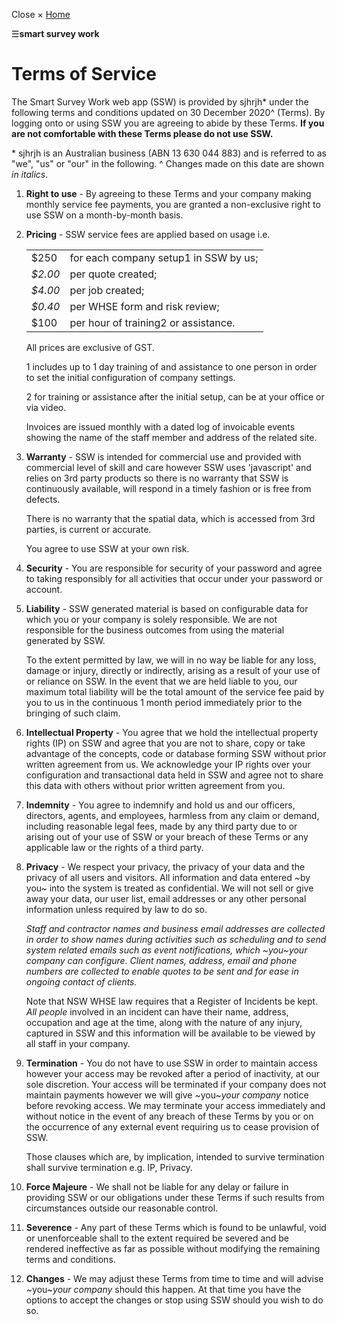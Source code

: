 Close × [Home](https://smartsurveywork.com/home.html)

☰**smart survey work**

Terms of Service
================

The Smart Survey Work web app (SSW) is provided by sjhrjh\* under the following terms and conditions updated on 30 December 2020^ (Terms). By logging onto or using SSW you are agreeing to abide by these Terms. **If you are not comfortable with these Terms please do not use SSW.**

\* sjhrjh is an Australian business (ABN 13 630 044 883) and is referred to as "we", "us" or "our" in the following. ^ Changes made on this date are shown _in italics_.

1. **Right to use** - By agreeing to these Terms and your company making monthly service fee payments, you are granted a non-exclusive right to use SSW on a month-by-month basis.
2. **Pricing** - SSW service fees are applied based on usage i.e.
    
    |     |     |
    | --- | --- |
    | $250 | for each company setup1 in SSW by us; |
    | _$2.00_ | per quote created; |
    | _$4.00_ | per job created; |
    | _$0.40_ | per WHSE form and risk review; |
    | $100 | per hour of training2 or assistance. |
    
    All prices are exclusive of GST.
    
    1 includes up to 1 day training of and assistance to one person in order to set the initial configuration of company settings.
    
    2 for training or assistance after the initial setup, can be at your office or via video.
    
    Invoices are issued monthly with a dated log of invoicable events showing the name of the staff member and address of the related site.
    
3. **Warranty** - SSW is intended for commercial use and provided with commercial level of skill and care however SSW uses 'javascript' and relies on 3rd party products so there is no warranty that SSW is continuously available, will respond in a timely fashion or is free from defects.
    
    There is no warranty that the spatial data, which is accessed from 3rd parties, is current or accurate.
    
    You agree to use SSW at your own risk.
    
4. **Security** - You are responsible for security of your password and agree to taking responsibly for all activities that occur under your password or account.
5. **Liability** - SSW generated material is based on configurable data for which you or your company is solely responsible. We are not responsible for the business outcomes from using the material generated by SSW.
    
    To the extent permitted by law, we will in no way be liable for any loss, damage or injury, directly or indirectly, arising as a result of your use of or reliance on SSW. In the event that we are held liable to you, our maximum total liability will be the total amount of the service fee paid by you to us in the continuous 1 month period immediately prior to the bringing of such claim.
    
6. **Intellectual Property** - You agree that we hold the intellectual property rights (IP) on SSW and agree that you are not to share, copy or take advantage of the concepts, code or database forming SSW without prior written agreement from us. We acknowledge your IP rights over your configuration and transactional data held in SSW and agree not to share this data with others without prior written agreement from you.
7. **Indemnity** - You agree to indemnify and hold us and our officers, directors, agents, and employees, harmless from any claim or demand, including reasonable legal fees, made by any third party due to or arising out of your use of SSW or your breach of these Terms or any applicable law or the rights of a third party.
8. **Privacy** - We respect your privacy, the privacy of your data and the privacy of all users and visitors. All information and data entered ~by you~ into the system is treated as confidential. We will not sell or give away your data, our user list, email addresses or any other personal information unless required by law to do so.
    
    _Staff and contractor names and business email addresses are collected in order to show names during activities such as scheduling and to send system related emails such as event notifications, which ~you~_your company_ can configure. Client names, address, email and phone numbers are collected to enable quotes to be sent and for ease in ongoing contact of clients._
    
    Note that NSW WHSE law requires that a Register of Incidents be kept. _All people_ involved in an incident can have their name, address, occupation and age at the time, along with the nature of any injury, captured in SSW and this information will be available to be viewed by all staff in your company.
    
9. **Termination** - You do not have to use SSW in order to maintain access however your access may be revoked after a period of inactivity, at our sole discretion. Your access will be terminated if your company does not maintain payments however we will give ~you~_your company_ notice before revoking access. We may terminate your access immediately and without notice in the event of any breach of these Terms by you or on the occurrence of any external event requiring us to cease provision of SSW.
    
    Those clauses which are, by implication, intended to survive termination shall survive termination e.g. IP, Privacy.
    
10. **Force Majeure** - We shall not be liable for any delay or failure in providing SSW or our obligations under these Terms if such results from circumstances outside our reasonable control.
11. **Severence** - Any part of these Terms which is found to be unlawful, void or unenforceable shall to the extent required be severed and be rendered ineffective as far as possible without modifying the remaining terms and conditions.
12. **Changes** - We may adjust these Terms from time to time and will advise ~you~_your company_ should this happen. At that time you have the options to accept the changes or stop using SSW should you wish to do so.